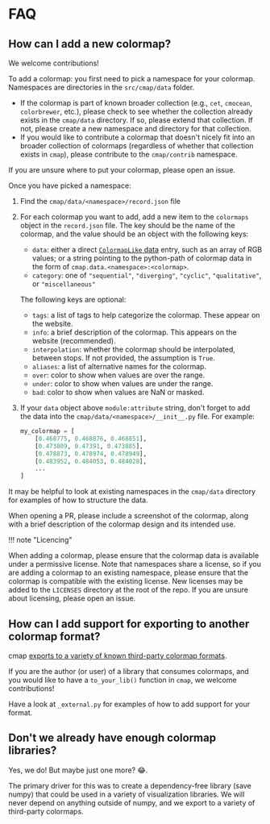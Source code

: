 # FAQ

## How can I add a new colormap?

We welcome contributions!

To add a colormap: you first need to pick a namespace for your colormap.
Namespaces are directories in the `src/cmap/data` folder.

- If the colormap is part of known broader collection (e.g., `cet`, `cmocean`,
  `colorbrewer`, etc.), please check to see whether the collection already
  exists in the `cmap/data` directory.  If so, please extend that collection.
  If not, please create a new namespace and directory for that collection.
- If you would like to contribute a colormap that doesn't nicely fit into an
  broader collection of colormaps (regardless of whether that collection exists
  in `cmap`), please contribute to the `cmap/contrib` namespace.

If you are unsure where to put your colormap, please open an issue.

Once you have picked a namespace:

1. Find the `cmap/data/<namespace>/record.json` file
1. For each colormap you want to add, add a new item to the `colormaps` object
    in the `record.json` file.  The key should be the name of the colormap, and
    the value should be an object with the following keys:

    - `data`: either a direct
       [`ColormapLike` data](https://cmap-docs.readthedocs.io/en/stable/colormaps/#colormaplike-objects)
       entry, such as an array of RGB values; or a
       string pointing to the python-path of colormap data in the form of
       `cmap.data.<namespace>:<colormap>`.
    - `category`: one of `"sequential"`, `"diverging"`, `"cyclic"`,
       `"qualitative"`, or `"miscellaneous"`

    The following keys are optional:

    - `tags`: a list of tags to help categorize the colormap.  These appear on
       the website.
    - `info`: a brief description of the colormap.  This appears on the
       website (recommended).
    - `interpolation`: whether the colormap should be interpolated, between
       stops. If not provided, the assumption is `True`.
    - `aliases`: a list of alternative names for the colormap.
    - `over`: color to show when values are over the range.
    - `under`: color to show when values are under the range.
    - `bad`: color to show when values are NaN or masked.
1. If your `data` object above `module:attribute` string, don't forget to add
   the data into the `cmap/data/<namespace>/__init__.py` file.  For example:

    ```python
    my_colormap = [
        [0.468775, 0.468876, 0.468851],
        [0.473809, 0.47391, 0.473885],
        [0.478873, 0.478974, 0.478949],
        [0.483952, 0.484053, 0.484028],
        ...
    ]
    ```

It may be helpful to look at existing namespaces in the
`cmap/data` directory for examples of how to structure the data.

When opening a PR, please include a screenshot of the colormap, along
with a brief description of the colormap design and its intended use.

!!! note "Licencing"

   When adding a colormap, please ensure that the colormap data is available
   under a permissive license.  Note that namespaces share a license, so if you
   are adding a colormap to an existing namespace, please ensure that the
   colormap is compatible with the existing license.  New licenses may be added
   to the `LICENSES` directory at the root of the repo.  If you are unsure
   about licensing, please open an issue.

## How can I add support for exporting to another colormap format?

cmap [exports to a variety of known third-party colormap
formats](https://cmap-docs.readthedocs.io/en/latest/colormaps/#usage-with-external-visualization-libraries).

If you are the author (or user) of a library that consumes colormaps, and you
would like to have a `to_your_lib()` function in `cmap`, we welcome
contributions!

Have a look at `_external.py` for examples of how to add support for your
format.

## Don't we already have enough colormap libraries?

Yes, we do!  But maybe just one more? :joy:.

The primary driver for this
was to create a dependency-free library (save numpy) that could be used
in a variety of visualization libraries.  We will never depend on anything
outside of numpy, and we export to a variety of third-party colormaps.
